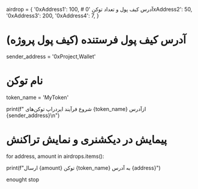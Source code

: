 airdrop = {
    '0xAddress1': 100, # آدرس کیف پول و تعداد توکن
    '0xAddress2': 50,
    '0xAddress3': 200,
    '0xAddress4': 7,
}
# آدرس کیف پول فرستنده (کیف پول پروژه)
sender_address = '0xProject,Wallet'
# نام توکن
token_name = 'MyToken'

print(f" شروع فرآیند ایردراپ توکن‌های {token_name} ازآدرس {sender_address}\n")
# پیمایش در دیکشنری و نمایش تراکنش‌
for address, amount in airdrops.items():

   print(f"ارسال {amount} توکن {token_name} به آدرس {address}")

   enought
   stop
